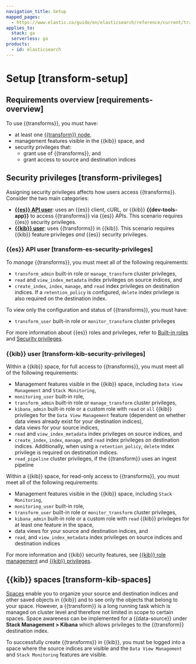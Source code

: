 ```yaml
---
navigation_title: Setup
mapped_pages:
  - https://www.elastic.co/guide/en/elasticsearch/reference/current/transform-setup.html
applies_to:
  stack: ga
  serverless: ga
products:
  - id: elasticsearch
---
```


# Setup [transform-setup]

## Requirements overview [requirements-overview]

To use {{transforms}}, you must have:

* at least one [{{transform}} node](../../deploy-manage/distributed-architecture/clusters-nodes-shards/node-roles.md#transform-node-role),
* management features visible in the {{kib}} space, and
* security privileges that:
  * grant use of {{transforms}}, and
  * grant access to source and destination indices

## Security privileges [transform-privileges]

Assigning security privileges affects how users access {{transforms}}. Consider the two main categories:

* **[{{es}} API user](#transform-es-security-privileges)**: uses an {{es}} client, cURL, or {{kib}} **{{dev-tools-app}}** to access {{transforms}} via {{es}} APIs. This scenario requires {{es}} security privileges.
* **[{{kib}} user](#transform-kib-security-privileges)**: uses {{transforms}} in {{kib}}. This scenario requires {{kib}} feature privileges *and* {{es}} security privileges.

### {{es}} API user [transform-es-security-privileges]

To *manage* {{transforms}}, you must meet all of the following requirements:

* `transform_admin` built-in role or `manage_transform` cluster privileges,
* `read` and `view_index_metadata` index privileges on source indices, and
* `create_index`, `index`, `manage`, and `read` index privileges on destination indices. If a `retention_policy` is configured, `delete` index privilege is also required on the destination index.

To view only the configuration and status of {{transforms}}, you must have:

* `transform_user` built-in role or `monitor_transform` cluster privileges

For more information about {{es}} roles and privileges, refer to [Built-in roles](elasticsearch://reference/elasticsearch/roles.md) and [Security privileges](elasticsearch://reference/elasticsearch/security-privileges.md).

### {{kib}} user [transform-kib-security-privileges]

Within a {{kib}} space, for full access to {{transforms}}, you must meet all of the following requirements:

* Management features visible in the {{kib}} space, including `Data View Management` and `Stack Monitoring`,
* `monitoring_user` built-in role,
* `transform_admin` built-in role or `manage_transform` cluster privileges,
* `kibana_admin` built-in role or a custom role with `read` or `all` {{kib}} privileges for the `Data View Management` feature (dependent on whether data views already exist for your destination indices),
* data views for your source indices,
* `read` and `view_index_metadata` index privileges on source indices, and
* `create_index`, `index`, `manage`, and `read` index privileges on destination indices. Additionally, when using a `retention_policy`, `delete` index privilege is required on destination indices.
* `read_pipeline` cluster privileges, if the {{transform}} uses an ingest pipeline

Within a {{kib}} space, for read-only access to {{transforms}}, you must meet all of the following requirements:

* Management features visible in the {{kib}} space, including `Stack Monitoring`,
* `monitoring_user` built-in role,
* `transform_user` built-in role or `monitor_transform` cluster privileges,
* `kibana_admin` built-in role or a custom role with `read` {{kib}} privileges for at least one feature in the space,
* data views for your source and destination indices, and
* `read`, and `view_index_metadata` index privileges on source indices and destination indices

For more information and {{kib}} security features, see [{{kib}} role management](../../deploy-manage/users-roles/cluster-or-deployment-auth/defining-roles.md) and [{{kib}} privileges](../../deploy-manage/users-roles/cluster-or-deployment-auth/kibana-privileges.md).

## {{kib}} spaces [transform-kib-spaces]

[Spaces](../../deploy-manage/manage-spaces.md) enable you to organize your source and destination indices and other saved objects in {{kib}} and to see only the objects that belong to your space. However, a {{transform}} is a long running task which is managed on cluster level and therefore not limited in scope to certain spaces. Space awareness can be implemented for a {{data-source}} under **Stack Management > Kibana** which allows privileges to the {{transform}} destination index.

To successfully create {{transforms}} in {{kib}}, you must be logged into a space where the source indices are visible and the `Data View Management` and `Stack Monitoring` features are visible.
